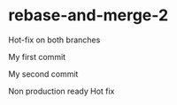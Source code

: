 # rebase-and-merge-2

Hot-fix on both branches

My first commit

My second commit

Non production ready
Hot fix
